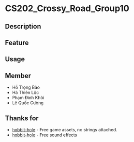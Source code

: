 # CS202_Crossy_Road_Group10

## Description

## Feature

## Usage

## Member
- Hồ Trọng Bảo
- Hà Thiên Lộc
- Phạm Đình Khôi
- Lê Quốc Cường

## Thanks for
- <a href="https://www.kenney.nl/" title="Kenney">hobbit-hole</a> - Free game assets, no strings attached.
- <a href="https://www.zapsplat.com/" title="Zapsplat">hobbit-hole</a> - Free sound effects
